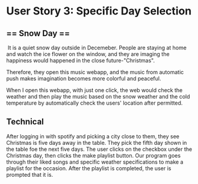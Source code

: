 # User Story 3: Specific Day Selection
## == Snow Day ==

​	It is a quiet snow day outside in Decemeber. People are staying at home and watch the ice flower on the window, and they are imaging the happiness would happened in the close future-"Christmas".

Therefore, they open this music webapp, and the music from automatic push makes imagination becomes more colorful and peaceful.

When I open this webapp, with just one click, the web would check the weather and then play the music based on the snow weather and the cold temperature by automatically check the users' location after permitted.

## Technical
After logging in with spotify and picking a city close to them, they see Christmas is five days away in the table. They pick the fifth day shown in the table foe the next five days. The user clicks on the checkbox under the Christmas day, then clicks the make playlist button. Our program goes through their liked songs and specific weather specifications to make a playlist for the occasion. After the playlist is completed, the user is prompted that it is.
